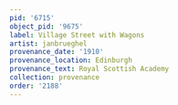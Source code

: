 ```yaml
---
pid: '6715'
object_pid: '9675'
label: Village Street with Wagons
artist: janbrueghel
provenance_date: '1910'
provenance_location: Edinburgh
provenance_text: Royal Scottish Academy
collection: provenance
order: '2188'
---
```

